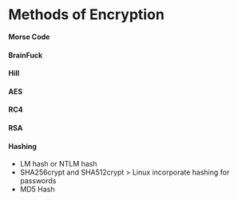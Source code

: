 # Methods of Encryption

**Morse Code**

#### BrainFuck

#### Hill

#### AES

#### RC4

#### RSA

#### Hashing

* LM hash or NTLM hash
* SHA256crypt and SHA512crypt > Linux incorporate hashing for passwords
* MD5 Hash
